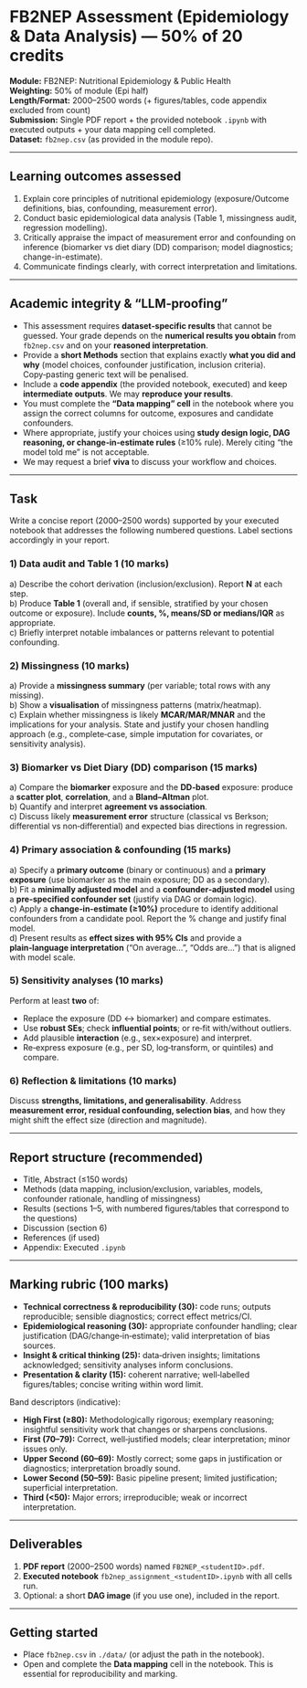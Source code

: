 # FB2NEP Assessment (Epidemiology & Data Analysis) — 50% of 20 credits

**Module:** FB2NEP: Nutritional Epidemiology & Public Health  
**Weighting:** 50% of module (Epi half)  
**Length/Format:** 2000–2500 words (+ figures/tables, code appendix excluded from count)  
**Submission:** Single PDF report + the provided notebook `.ipynb` with executed outputs + your data mapping cell completed.  
**Dataset:** `fb2nep.csv` (as provided in the module repo).

---

## Learning outcomes assessed
1. Explain core principles of nutritional epidemiology (exposure/Outcome definitions, bias, confounding, measurement error).  
2. Conduct basic epidemiological data analysis (Table 1, missingness audit, regression modelling).  
3. Critically appraise the impact of measurement error and confounding on inference (biomarker vs diet diary (DD) comparison; model diagnostics; change-in-estimate).  
4. Communicate findings clearly, with correct interpretation and limitations.

---

## Academic integrity & “LLM‑proofing”
- This assessment requires **dataset‑specific results** that cannot be guessed. Your grade depends on the **numerical results you obtain** from `fb2nep.csv` and on your **reasoned interpretation**.
- Provide a **short Methods** section that explains exactly **what you did and why** (model choices, confounder justification, inclusion criteria). Copy‑pasting generic text will be penalised.
- Include a **code appendix** (the provided notebook, executed) and keep **intermediate outputs**. We may **reproduce your results**.  
- You must complete the **“Data mapping” cell** in the notebook where you assign the correct columns for outcome, exposures and candidate confounders.
- Where appropriate, justify your choices using **study design logic, DAG reasoning, or change‑in‑estimate rules** (≥10% rule). Merely citing “the model told me” is not acceptable.
- We may request a brief **viva** to discuss your workflow and choices.

---

## Task
Write a concise report (2000–2500 words) supported by your executed notebook that addresses the following numbered questions. Label sections accordingly in your report.

### 1) Data audit and Table 1 (10 marks)
a) Describe the cohort derivation (inclusion/exclusion). Report **N** at each step.  
b) Produce **Table 1** (overall and, if sensible, stratified by your chosen outcome or exposure). Include **counts, %, means/SD or medians/IQR** as appropriate.  
c) Briefly interpret notable imbalances or patterns relevant to potential confounding.

### 2) Missingness (10 marks)
a) Provide a **missingness summary** (per variable; total rows with any missing).  
b) Show a **visualisation** of missingness patterns (matrix/heatmap).  
c) Explain whether missingness is likely **MCAR/MAR/MNAR** and the implications for your analysis. State and justify your chosen handling approach (e.g., complete‑case, simple imputation for covariates, or sensitivity analysis).

### 3) Biomarker vs Diet Diary (DD) comparison (15 marks)
a) Compare the **biomarker** exposure and the **DD‑based** exposure: produce a **scatter plot**, **correlation**, and a **Bland–Altman** plot.  
b) Quantify and interpret **agreement vs association**.  
c) Discuss likely **measurement error** structure (classical vs Berkson; differential vs non‑differential) and expected bias directions in regression.

### 4) Primary association & confounding (15 marks)
a) Specify a **primary outcome** (binary or continuous) and a **primary exposure** (use biomarker as the main exposure; DD as a secondary).  
b) Fit a **minimally adjusted model** and a **confounder‑adjusted model** using a **pre‑specified confounder set** (justify via DAG or domain logic).  
c) Apply a **change‑in‑estimate (≥10%)** procedure to identify additional confounders from a candidate pool. Report the % change and justify final model.  
d) Present results as **effect sizes with 95% CIs** and provide a **plain‑language interpretation** (“On average…”, “Odds are…”) that is aligned with model scale.

### 5) Sensitivity analyses (10 marks)
Perform at least **two** of:  
- Replace the exposure (DD ↔ biomarker) and compare estimates.  
- Use **robust SEs**; check **influential points**; or re‑fit with/without outliers.  
- Add plausible **interaction** (e.g., sex×exposure) and interpret.  
- Re‑express exposure (e.g., per SD, log‑transform, or quintiles) and compare.

### 6) Reflection & limitations (10 marks)
Discuss **strengths, limitations, and generalisability**. Address **measurement error, residual confounding, selection bias**, and how they might shift the effect size (direction and magnitude).

---

## Report structure (recommended)
- Title, Abstract (≤150 words)  
- Methods (data mapping, inclusion/exclusion, variables, models, confounder rationale, handling of missingness)  
- Results (sections 1–5, with numbered figures/tables that correspond to the questions)  
- Discussion (section 6)  
- References (if used)  
- Appendix: Executed `.ipynb`

---

## Marking rubric (100 marks)
- **Technical correctness & reproducibility (30):** code runs; outputs reproducible; sensible diagnostics; correct effect metrics/CI.  
- **Epidemiological reasoning (30):** appropriate confounder handling; clear justification (DAG/change‑in‑estimate); valid interpretation of bias sources.  
- **Insight & critical thinking (25):** data‑driven insights; limitations acknowledged; sensitivity analyses inform conclusions.  
- **Presentation & clarity (15):** coherent narrative; well‑labelled figures/tables; concise writing within word limit.

Band descriptors (indicative):  
- **High First (≥80):** Methodologically rigorous; exemplary reasoning; insightful sensitivity work that changes or sharpens conclusions.  
- **First (70–79):** Correct, well‑justified models; clear interpretation; minor issues only.  
- **Upper Second (60–69):** Mostly correct; some gaps in justification or diagnostics; interpretation broadly sound.  
- **Lower Second (50–59):** Basic pipeline present; limited justification; superficial interpretation.  
- **Third (<50):** Major errors; irreproducible; weak or incorrect interpretation.

---

## Deliverables
1. **PDF report** (2000–2500 words) named `FB2NEP_<studentID>.pdf`.  
2. **Executed notebook** `fb2nep_assignment_<studentID>.ipynb` with all cells run.  
3. Optional: a short **DAG image** (if you use one), included in the report.

---

## Getting started
- Place `fb2nep.csv` in `./data/` (or adjust the path in the notebook).  
- Open and complete the **Data mapping** cell in the notebook. This is essential for reproducibility and marking.
